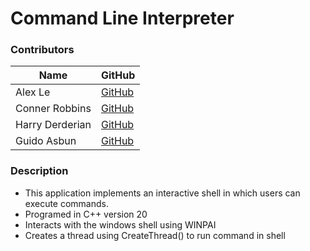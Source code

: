 # Command Line Interpreter

### Contributors

| Name            | GitHub                                      |
| --------------- | ------------------------------------------- |
| Alex Le         | [GitHub](https://github.com/dappurs)        |
| Conner Robbins  | [GitHub](https://github.com/elconnero)      |
| Harry Derderian | [GitHub](https://github.com/HarryDerderian) |
| Guido Asbun     | [GitHub](https://github.com/guidoasbun)     |

### Description

- This application implements an interactive shell in which users can execute commands.
- Programed in C++ version 20
- Interacts with the windows shell using WINPAI
- Creates a thread using CreateThread() to run command in shell
